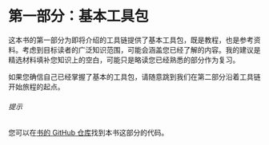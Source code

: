 # 第一部分：基本工具包

这本书的第一部分为即将介绍的工具链提供了基本工具包，既是教程，也是参考资料。考虑到目标读者的广泛知识范围，可能会涵盖您已经了解的内容。我的建议是精选材料填补您知识上的空白，可能只是略读您已经熟悉的部分作为复习。

如果您确信自己已经掌握了基本的工具包，请随意跳到我们在第二部分沿着工具链开始旅程的起点。

###### 提示

您可以在[书的 GitHub 仓库](https://github.com/Kyrand/dataviz-with-python-and-js-ed-2)找到本书这部分的代码。
